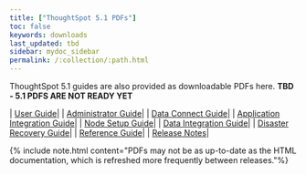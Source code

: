 ```yaml
---
title: ["ThoughtSpot 5.1 PDFs"]
toc: false
keywords: downloads
last_updated: tbd
sidebar: mydoc_sidebar
permalink: /:collection/:path.html
---
```


ThoughtSpot 5.1 guides are also provided as downloadable PDFs here.
**TBD - 5.1 PDFS ARE NOT READY YET**

| [User Guide](/5.1/pdf/ThoughtSpot_User_Guide_5.1.pdf)|
| [Administrator Guide](/5.1/pdf/ThoughtSpot_Administration_Guide_5.1.pdf)|
| [Data Connect Guide](/5.1/pdf/ThoughtSpot_Data_Connect_Guide_5.1.pdf)|
| [Application Integration Guide](/5.1/pdf/ThoughtSpot_Application_Integration_Guide_5.1.pdf)|
| [Node Setup Guide](/5.1/pdf/ThoughtSpot_Node_Setup_Guide_5.1.pdf)|
| [Data Integration Guide](/5.1/pdf/ThoughtSpot_Data_Integration_Guide_5.1.pdf)|
| [Disaster Recovery Guide](/5.1/pdf/ThoughtSpot_Disaster_Recovery_Guide_5.1.pdf)|
| [Reference Guide](/5.1/pdf/ThoughtSpot_Reference_Guide_5.1.pdf)|
| [Release Notes](/5.1/pdf/ThoughtSpot_Release_Notes_5.1.pdf)|

{% include note.html content="PDFs may not be as up-to-date as the HTML documentation, which is refreshed more frequently between releases."%}
